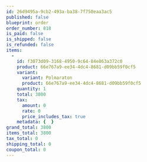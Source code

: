 ```yaml
---
id: 26d9495a-9cb2-493a-ba38-7f750eaa3ac5
published: false
blueprint: order
order_number: 818
is_paid: false
is_shipped: false
is_refunded: false
items:
  -
    id: f3073d09-3168-4950-9c64-84e863a372c0
    product: 66e767a9-ee34-4dc4-8681-d09bb59f0cf5
    variant:
      variant: Polmaraton
      product: 66e767a9-ee34-4dc4-8681-d09bb59f0cf5
    quantity: 1
    total: 3800
    tax:
      amount: 0
      rate: 0
      price_includes_tax: true
    metadata: {  }
grand_total: 3800
items_total: 3800
tax_total: 0
shipping_total: 0
coupon_total: 0
---
```

